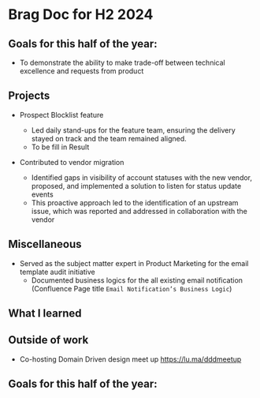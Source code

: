 # Brag Doc for H2 2024

## Goals for this half of the year:
- To demonstrate the ability to make trade-off between technical excellence and requests from product


## Projects
- Prospect Blocklist feature
    - Led daily stand-ups for the feature team, ensuring the delivery stayed on track and the team remained aligned.
    - To be fill in Result

- Contributed to vendor migration
    - Identified gaps in visibility of account statuses with the new vendor, proposed, and implemented a solution to listen for status update events
    - This proactive approach led to the identification of an upstream issue, which was reported and addressed in collaboration with the vendor

## Miscellaneous
- Served as the subject matter expert in Product Marketing for the email template audit initiative
    - Documented business logics for the all existing email notification (Confluence Page title `Email Notification’s Business Logic`)

## What I learned

## Outside of work
- Co-hosting Domain Driven design meet up https://lu.ma/dddmeetup

## Goals for this half of the year:
